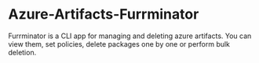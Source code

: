 # Azure-Artifacts-Furrminator
Furrminator is a CLI app for managing and deleting azure artifacts. You can view them, set policies, delete packages one by one or perform bulk deletion.
